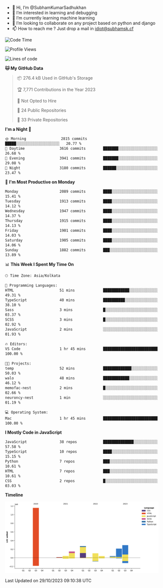 - 👋 Hi, I’m @SubhamKumarSadhukhan
- 👀 I’m interested in learning and debugging
- 🌱 I’m currently learning machine learning
- 💞️ I’m looking to collaborate on any project based on python and django
- 📫 How to reach me ?
      Just drop a mail in idiot@subhamsk.cf

<!---
SubhamKumarSadhukhan/SubhamKumarSadhukhan is a ✨ special ✨ repository because its `README.md` (this file) appears on your GitHub profile.
You can click the Preview link to take a look at your changes.
--->


<!--START_SECTION:waka-->
![Code Time](http://img.shields.io/badge/Code%20Time-1%2C601%20hrs%2011%20mins-blue)

![Profile Views](http://img.shields.io/badge/Profile%20Views-2-blue)

![Lines of code](https://img.shields.io/badge/From%20Hello%20World%20I%27ve%20Written-2.3%20million%20lines%20of%20code-blue)

**🐱 My GitHub Data** 

> 📦 276.4 kB Used in GitHub's Storage 
 > 
> 🏆 7,771 Contributions in the Year 2023
 > 
> 🚫 Not Opted to Hire
 > 
> 📜 24 Public Repositories 
 > 
> 🔑 33 Private Repositories 
 > 
**I'm a Night 🦉** 

```text
🌞 Morning                2815 commits        █████░░░░░░░░░░░░░░░░░░░░   20.77 % 
🌆 Daytime                3616 commits        ███████░░░░░░░░░░░░░░░░░░   26.68 % 
🌃 Evening                3941 commits        ███████░░░░░░░░░░░░░░░░░░   29.08 % 
🌙 Night                  3180 commits        ██████░░░░░░░░░░░░░░░░░░░   23.47 % 
```
📅 **I'm Most Productive on Monday** 

```text
Monday                   2089 commits        ████░░░░░░░░░░░░░░░░░░░░░   15.41 % 
Tuesday                  1913 commits        ████░░░░░░░░░░░░░░░░░░░░░   14.12 % 
Wednesday                1947 commits        ████░░░░░░░░░░░░░░░░░░░░░   14.37 % 
Thursday                 1915 commits        ████░░░░░░░░░░░░░░░░░░░░░   14.13 % 
Friday                   1901 commits        ████░░░░░░░░░░░░░░░░░░░░░   14.03 % 
Saturday                 1905 commits        ████░░░░░░░░░░░░░░░░░░░░░   14.06 % 
Sunday                   1882 commits        ███░░░░░░░░░░░░░░░░░░░░░░   13.89 % 
```


📊 **This Week I Spent My Time On** 

```text
🕑︎ Time Zone: Asia/Kolkata

💬 Programming Languages: 
HTML                     51 mins             ████████████░░░░░░░░░░░░░   49.31 % 
TypeScript               40 mins             ██████████░░░░░░░░░░░░░░░   38.10 % 
Sass                     3 mins              █░░░░░░░░░░░░░░░░░░░░░░░░   03.37 % 
SCSS                     3 mins              █░░░░░░░░░░░░░░░░░░░░░░░░   02.92 % 
JavaScript               2 mins              ░░░░░░░░░░░░░░░░░░░░░░░░░   01.93 % 

🔥 Editors: 
VS Code                  1 hr 45 mins        █████████████████████████   100.00 % 

🐱‍💻 Projects: 
temp                     52 mins             █████████████░░░░░░░░░░░░   50.03 % 
walo                     48 mins             ████████████░░░░░░░░░░░░░   46.12 % 
memofac-nest             2 mins              █░░░░░░░░░░░░░░░░░░░░░░░░   02.66 % 
neuroncy-nest            1 min               ░░░░░░░░░░░░░░░░░░░░░░░░░   01.19 % 

💻 Operating System: 
Mac                      1 hr 45 mins        █████████████████████████   100.00 % 
```

**I Mostly Code in JavaScript** 

```text
JavaScript               38 repos            ██████████████░░░░░░░░░░░   57.58 % 
TypeScript               10 repos            ████░░░░░░░░░░░░░░░░░░░░░   15.15 % 
Python                   7 repos             ███░░░░░░░░░░░░░░░░░░░░░░   10.61 % 
HTML                     7 repos             ███░░░░░░░░░░░░░░░░░░░░░░   10.61 % 
CSS                      2 repos             █░░░░░░░░░░░░░░░░░░░░░░░░   03.03 % 
```



**Timeline**

![Lines of Code chart](https://raw.githubusercontent.com/SubhamKumarSadhukhan/SubhamKumarSadhukhan/main/assets/bar_graph.png)


 Last Updated on 29/10/2023 09:10:38 UTC
<!--END_SECTION:waka-->
